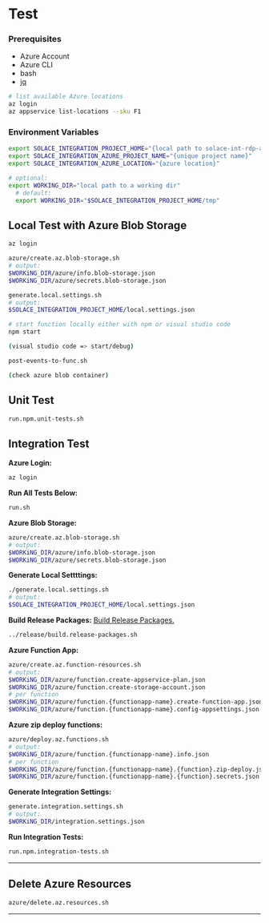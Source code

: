 # Test

### Prerequisites
* Azure Account
* Azure CLI
* bash
* [jq](https://stedolan.github.io/jq/download/)

````bash
# list available Azure locations
az login
az appservice list-locations --sku F1
````

### Environment Variables

````bash
export SOLACE_INTEGRATION_PROJECT_HOME="{local path to solace-int-rdp-az-funcs}"
export SOLACE_INTEGRATION_AZURE_PROJECT_NAME="{unique project name}"
export SOLACE_INTEGRATION_AZURE_LOCATION="{azure location}"

# optional:
export WORKING_DIR="local path to a working dir"
  # default:
  export WORKING_DIR="$SOLACE_INTEGRATION_PROJECT_HOME/tmp"
````

## Local Test with Azure Blob Storage

````bash
az login

azure/create.az.blob-storage.sh
# output:
$WORKiNG_DIR/azure/info.blob-storage.json
$WORKiNG_DIR/azure/secrets.blob-storage.json

generate.local.settings.sh
# output:
$SOLACE_INTEGRATION_PROJECT_HOME/local.settings.json

# start function locally either with npm or visual studio code
npm start

(visual studio code => start/debug)

post-events-to-func.sh

(check azure blob container)
````

## Unit Test
````bash
run.npm.unit-tests.sh
````

## Integration Test

**Azure Login:**
````bash
az login
````
**Run All Tests Below:**
````bash
run.sh
````

**Azure Blob Storage:**
````bash
azure/create.az.blob-storage.sh
# output:
$WORKiNG_DIR/azure/info.blob-storage.json
$WORKiNG_DIR/azure/secrets.blob-storage.json
````
**Generate Local Settttings:**
````bash
./generate.local.settings.sh
# output:
$SOLACE_INTEGRATION_PROJECT_HOME/local.settings.json
````

**Build Release Packages:**
[Build Release Packages.](../release)
````bash
../release/build.release-packages.sh
````

**Azure Function App:**
````bash
azure/create.az.function-resources.sh
# output:
$WORKiNG_DIR/azure/function.create-appservice-plan.json
$WORKiNG_DIR/azure/function.create-storage-account.json
# per function
$WORKiNG_DIR/azure/function.{functionapp-name}.create-function-app.json
$WORKiNG_DIR/azure/function.{functionapp-name}.config-appsettings.json
````

**Azure zip deploy functions:**
````bash
azure/deploy.az.functions.sh
# output:
$WORKiNG_DIR/azure/function.{functionapp-name}.info.json
# per function
$WORKiNG_DIR/azure/function.{functionapp-name}.{function}.zip-deploy.json
$WORKiNG_DIR/azure/function.{functionapp-name}.{function}.secrets.json
````

**Generate Integration Settings:**
````bash
generate.integration.settings.sh
# output:
$WORKiNG_DIR/integration.settings.json
````

**Run Integration Tests:**
````bash
run.npm.integration-tests.sh
````

---
## Delete Azure Resources
````bash
azure/delete.az.resources.sh
````




---
